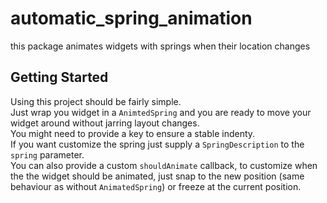 # automatic_spring_animation

this package animates widgets with springs when their location changes

## Getting Started

Using this project should be fairly simple.  
Just wrap you widget in a `AnimtedSpring` and you are ready to move your widget around without jarring layout changes.  
You might need to provide a key to ensure a stable indenty.   
If you want customize the spring just supply a `SpringDescription` to the `spring` parameter.  
You can also provide a custom `shouldAnimate` callback, to customize when the the widget should be animated, just snap to the new position (same behaviour as without `AnimatedSpring`) or freeze at the current position.
